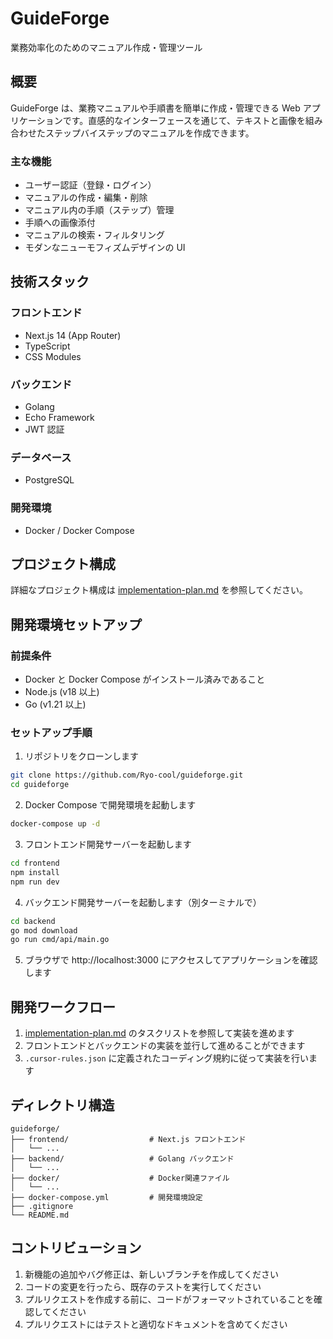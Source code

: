 # GuideForge

業務効率化のためのマニュアル作成・管理ツール

## 概要

GuideForge は、業務マニュアルや手順書を簡単に作成・管理できる Web アプリケーションです。直感的なインターフェースを通じて、テキストと画像を組み合わせたステップバイステップのマニュアルを作成できます。

### 主な機能

- ユーザー認証（登録・ログイン）
- マニュアルの作成・編集・削除
- マニュアル内の手順（ステップ）管理
- 手順への画像添付
- マニュアルの検索・フィルタリング
- モダンなニューモフィズムデザインの UI

## 技術スタック

### フロントエンド

- Next.js 14 (App Router)
- TypeScript
- CSS Modules

### バックエンド

- Golang
- Echo Framework
- JWT 認証

### データベース

- PostgreSQL

### 開発環境

- Docker / Docker Compose

## プロジェクト構成

詳細なプロジェクト構成は [implementation-plan.md](./implementation-plan.md) を参照してください。

## 開発環境セットアップ

### 前提条件

- Docker と Docker Compose がインストール済みであること
- Node.js (v18 以上)
- Go (v1.21 以上)

### セットアップ手順

1. リポジトリをクローンします

```bash
git clone https://github.com/Ryo-cool/guideforge.git
cd guideforge
```

2. Docker Compose で開発環境を起動します

```bash
docker-compose up -d
```

3. フロントエンド開発サーバーを起動します

```bash
cd frontend
npm install
npm run dev
```

4. バックエンド開発サーバーを起動します（別ターミナルで）

```bash
cd backend
go mod download
go run cmd/api/main.go
```

5. ブラウザで http://localhost:3000 にアクセスしてアプリケーションを確認します

## 開発ワークフロー

1. [implementation-plan.md](./implementation-plan.md) のタスクリストを参照して実装を進めます
2. フロントエンドとバックエンドの実装を並行して進めることができます
3. `.cursor-rules.json` に定義されたコーディング規約に従って実装を行います

## ディレクトリ構造

```
guideforge/
├── frontend/                  # Next.js フロントエンド
│   └── ...
├── backend/                   # Golang バックエンド
│   └── ...
├── docker/                    # Docker関連ファイル
│   └── ...
├── docker-compose.yml         # 開発環境設定
├── .gitignore
└── README.md
```

## コントリビューション

1. 新機能の追加やバグ修正は、新しいブランチを作成してください
2. コードの変更を行ったら、既存のテストを実行してください
3. プルリクエストを作成する前に、コードがフォーマットされていることを確認してください
4. プルリクエストにはテストと適切なドキュメントを含めてください
